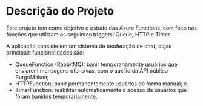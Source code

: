 # Descrição do Projeto

Este projeto tem como objetivo o estudo das Azure Functions, com foco nas funções que utilizam os seguintes triggers: Queue, HTTP e Timer.

A aplicação consiste em um sistema de moderação de chat, cujas principais funcionalidades são:

- QueueFunction (RabbitMQ): banir temporariamente usuários que enviarem mensagens ofensivas, com o auxílio da API pública PurgoMalum;
- HTTPFunction: banir permanentemente usuários de forma manual; e
- TimerFunction: reabilitar automaticamente o acesso de usuários que foram banidos temporariamente.
